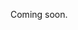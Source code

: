 <!--- Tags: 2D, Artwork, Javascript, ML, Python

![Demo gif rendered in Processing, assembled in Photoshop CC.](Lightning%20Neural%20Inpainting%20with%20Pix2Pix%20(TensorFl%20e369a44194184905bd1cd7a14bff4106/panning1.gif)

Demo gif rendered in Processing, assembled in Photoshop CC.

Neural photo manipulation for ‘Machine Learning for Creative Practice’ university class. 

Custom pix2pix model trained on images of lightning, scraped from Bing using ‘bulk-bing-image-scraper’. The ML model was used inside a javascript program which selected at random an image from a dataset of incomplete images, and then used the ML model to ‘inpaint’ pixels into the whitespace of each image. 

Technologies: Pix2Pix Tensorflow, Python, Shell Scripting, Paperspace Cloud Computing, p5.js, ml5.js. 

***Scroll down for a closer look* ↓**

![After inpainting.](Lightning%20Neural%20Inpainting%20with%20Pix2Pix%20(TensorFl%20e369a44194184905bd1cd7a14bff4106/myCanvas_(83).jpg)

After inpainting.

![‘Incomplete’ image. Before inpainting.](Lightning%20Neural%20Inpainting%20with%20Pix2Pix%20(TensorFl%20e369a44194184905bd1cd7a14bff4106/myCanvas_(82).jpg)

‘Incomplete’ image. Before inpainting.

Resulting series of inpainted images:

![myCanvas (2).jpg](Lightning%20Neural%20Inpainting%20with%20Pix2Pix%20(TensorFl%20e369a44194184905bd1cd7a14bff4106/myCanvas_(2).jpg)

![myCanvas.jpg](Lightning%20Neural%20Inpainting%20with%20Pix2Pix%20(TensorFl%20e369a44194184905bd1cd7a14bff4106/myCanvas.jpg)

![myCanvas (34).jpg](Lightning%20Neural%20Inpainting%20with%20Pix2Pix%20(TensorFl%20e369a44194184905bd1cd7a14bff4106/myCanvas_(34).jpg)

![myCanvas (38).jpg](Lightning%20Neural%20Inpainting%20with%20Pix2Pix%20(TensorFl%20e369a44194184905bd1cd7a14bff4106/myCanvas_(38).jpg)

![myCanvas (13).jpg](Lightning%20Neural%20Inpainting%20with%20Pix2Pix%20(TensorFl%20e369a44194184905bd1cd7a14bff4106/myCanvas_(13).jpg)

![myCanvas (36).jpg](Lightning%20Neural%20Inpainting%20with%20Pix2Pix%20(TensorFl%20e369a44194184905bd1cd7a14bff4106/myCanvas_(36).jpg)

![myCanvas (25).jpg](Lightning%20Neural%20Inpainting%20with%20Pix2Pix%20(TensorFl%20e369a44194184905bd1cd7a14bff4106/myCanvas_(25).jpg)

![myCanvas (19).jpg](Lightning%20Neural%20Inpainting%20with%20Pix2Pix%20(TensorFl%20e369a44194184905bd1cd7a14bff4106/myCanvas_(19).jpg)

![myCanvas (23).jpg](Lightning%20Neural%20Inpainting%20with%20Pix2Pix%20(TensorFl%20e369a44194184905bd1cd7a14bff4106/myCanvas_(23).jpg)

![myCanvas (21).jpg](Lightning%20Neural%20Inpainting%20with%20Pix2Pix%20(TensorFl%20e369a44194184905bd1cd7a14bff4106/myCanvas_(21).jpg)

![myCanvas (32).jpg](Lightning%20Neural%20Inpainting%20with%20Pix2Pix%20(TensorFl%20e369a44194184905bd1cd7a14bff4106/myCanvas_(32).jpg)

Original image dataset can be found [here](https://gitlab.doc.gold.ac.uk/droll002/pix2pix-dataset) on my GitLab repository. 

![Demo gif, assembled in Photoshop CC.](Lightning%20Neural%20Inpainting%20with%20Pix2Pix%20(TensorFl%20e369a44194184905bd1cd7a14bff4106/Lightning.gif)

Demo gif, assembled in Photoshop CC.

I wrote a javascript sketch which cycles through the dataset of lightning images and sporadically applies a white box for the neural network to inpaint. By clicking, the user can stop the sketch and press ENTER to apply the neural inpainting effect. 

[← Home](https://www.notion.so/David-Rollinson-Compiled-Info-077934589fbe40f79015748231abe307?pvs=21) --->

Coming soon. 